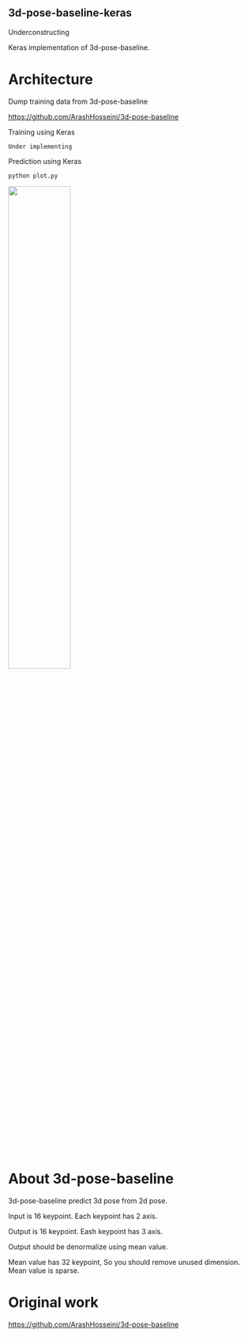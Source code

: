 ## 3d-pose-baseline-keras

Underconstructing

Keras implementation of 3d-pose-baseline.

# Architecture

Dump training data from 3d-pose-baseline

https://github.com/ArashHosseini/3d-pose-baseline

Training using Keras

`Under implementing`

Prediction using Keras

`python plot.py`

<img src="https://github.com/abars/3dpose-baseline-keras/blob/master/plot.png" width="50%" height="50%">

# About 3d-pose-baseline

3d-pose-baseline predict 3d pose from 2d pose.

Input is 16 keypoint. Each keypoint has 2 axis.

Output is 16 keypoint. Eash keypoint has 3 axis.

Output should be denormalize using  mean value.

Mean value has 32 keypoint, So you should remove unused dimension. Mean value is sparse.

# Original work

https://github.com/ArashHosseini/3d-pose-baseline

